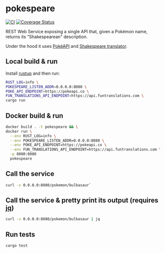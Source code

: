 # pokespeare

[![CI](https://github.com/fusillicode/pokespeare/workflows/CI/badge.svg)](https://github.com/fusillicode/pokespeare/actions)
[![Coverage Status](https://coveralls.io/repos/github/fusillicode/pokespeare/badge.svg?branch=master)](https://coveralls.io/github/fusillicode/pokespeare?branch=master)

REST Web Service exposing a single API that, given a Pokémon name, returns its "Shakespearean" description.

Under the hood it uses [PokéAPI](https://pokeapi.co/) and [Shakespeare translator](https://funtranslations.com/api/shakespeare).

## Local build & run
Install [rustup](https://www.rust-lang.org/tools/install) and then run:
```sh
RUST_LOG=info \
POKESPEARE_LISTEN_ADDR=0.0.0.0:8080 \
POKE_API_ENDPOINT=https://pokeapi.co \
FUN_TRANSLATIONS_API_ENDPOINT=https://api.funtranslations.com \
cargo run
```

## Docker build & run
```sh
docker build . -t pokespeare && \
docker run \
  --env RUST_LOG=info \
  --env POKESPEARE_LISTEN_ADDR=0.0.0.0:8080 \
  --env POKE_API_ENDPOINT=https://pokeapi.co \
  --env FUN_TRANSLATIONS_API_ENDPOINT=https://api.funtranslations.com \
  -p 8080:8080
  pokespeare
```

## Call the service
```sh
curl -v 0.0.0.0:8080/pokemon/bulbasaur`
```

## Call the service & pretty print its output (requires [jq](https://stedolan.github.io/jq/download/))
```sh
curl -v 0.0.0.0:8080/pokemon/bulbasaur | jq
```

## Run tests
```sh
cargo test
```
